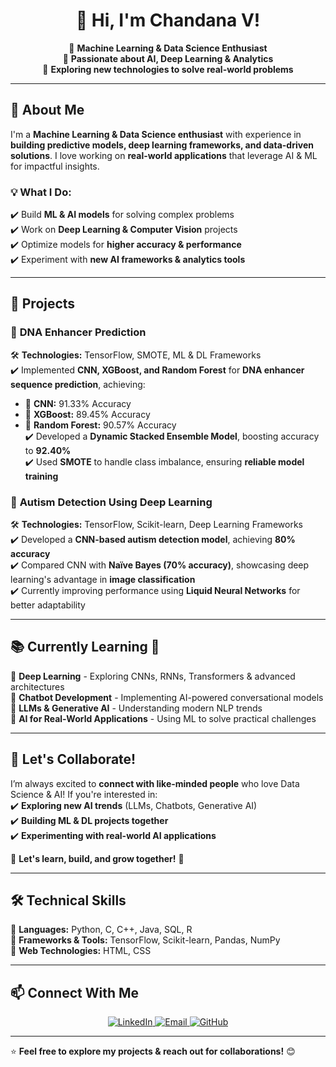 <h1 align="center"> 👋 Hi, I'm Chandana V! </h1>  
<p align="center">
  🔹 <strong>Machine Learning & Data Science Enthusiast</strong>  
  <br>
  🔹 <strong>Passionate about AI, Deep Learning & Analytics</strong>  
  <br>
  🔹 <strong>Exploring new technologies to solve real-world problems</strong>  
</p>

---

## 🚀 About Me  
I'm a **Machine Learning & Data Science enthusiast** with experience in **building predictive models, deep learning frameworks, and data-driven solutions**. I love working on **real-world applications** that leverage AI & ML for impactful insights.  

### 💡 What I Do:  
✔️ Build **ML & AI models** for solving complex problems  
✔️ Work on **Deep Learning & Computer Vision** projects  
✔️ Optimize models for **higher accuracy & performance**  
✔️ Experiment with **new AI frameworks & analytics tools**  

---

## 🔬 Projects  

### 📌 **DNA Enhancer Prediction**  
🛠 **Technologies:** TensorFlow, SMOTE, ML & DL Frameworks  
✔️ Implemented **CNN, XGBoost, and Random Forest** for **DNA enhancer sequence prediction**, achieving:  
   - 🎯 **CNN:** 91.33% Accuracy  
   - 🎯 **XGBoost:** 89.45% Accuracy  
   - 🎯 **Random Forest:** 90.57% Accuracy  
✔️ Developed a **Dynamic Stacked Ensemble Model**, boosting accuracy to **92.40%**  
✔️ Used **SMOTE** to handle class imbalance, ensuring **reliable model training**  

### 📌 **Autism Detection Using Deep Learning**  
🛠 **Technologies:** TensorFlow, Scikit-learn, Deep Learning Frameworks  
✔️ Developed a **CNN-based autism detection model**, achieving **80% accuracy**  
✔️ Compared CNN with **Naïve Bayes (70% accuracy)**, showcasing deep learning's advantage in **image classification**  
✔️ Currently improving performance using **Liquid Neural Networks** for better adaptability  

---

## 📚 Currently Learning 🚀  
🔹 **Deep Learning** - Exploring CNNs, RNNs, Transformers & advanced architectures  
🔹 **Chatbot Development** - Implementing AI-powered conversational models  
🔹 **LLMs & Generative AI** - Understanding modern NLP trends  
🔹 **AI for Real-World Applications** - Using ML to solve practical challenges  

---

## 🤝 Let's Collaborate!  
I’m always excited to **connect with like-minded people** who love Data Science & AI! If you're interested in:  
✔️ **Exploring new AI trends** (LLMs, Chatbots, Generative AI)  
✔️ **Building ML & DL projects together**  
✔️ **Experimenting with real-world AI applications**  

📩 **Let's learn, build, and grow together!** 🚀  

---

## 🛠 Technical Skills  
📌 **Languages:** Python, C, C++, Java, SQL, R  
📌 **Frameworks & Tools:** TensorFlow, Scikit-learn, Pandas, NumPy  
📌 **Web Technologies:** HTML, CSS  

---

## 📫 Connect With Me  

<p align="center">
  <a href="https://linkedin.com/in/chandanav27">
    <img src="https://img.shields.io/badge/LinkedIn-Connect-blue?style=for-the-badge&logo=linkedin" alt="LinkedIn">
  </a>
  <a href="mailto:vchandu2704@gmail.com">
    <img src="https://img.shields.io/badge/Email-Contact-red?style=for-the-badge&logo=gmail" alt="Email">
  </a>
  <a href="https://github.com/Chandana0127">
    <img src="https://img.shields.io/badge/GitHub-Follow-black?style=for-the-badge&logo=github" alt="GitHub">
  </a>
</p>

---

⭐ **Feel free to explore my projects & reach out for collaborations!** 😊  
